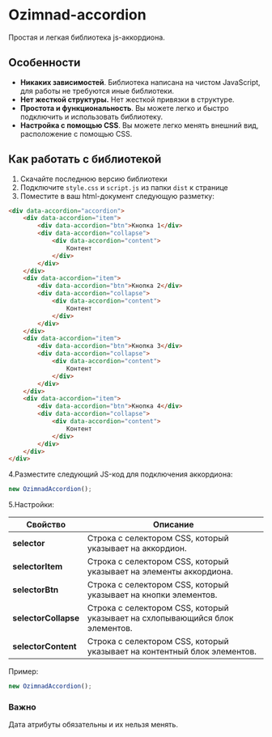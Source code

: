 # Ozimnad-accordion
Простая и легкая библиотека js-аккордиона.

## Особенности
+ __Никаких зависимостей__.  Библиотека написана на чистом JavaScript, для работы не требуются иные библиотеки.
+ __Нет жесткой структуры.__ Нет жесткой привязки в структуре.
+ __Простота и функциональность__. Вы можете легко и быстро подключить и использовать библиотеку.
+ __Настройка с помощью CSS__. Вы можете легко менять внешний вид, расположение с помощью CSS.

## Как работать с библиотекой

1. Скачайте последнюю версию библиотеки
2. Подключите `style.css` и `script.js` из папки `dist` к странице
3. Поместите в ваш html-документ следующую разметку:
````html
<div data-accordion="accordion">
    <div data-accordion="item">
        <div data-accordion="btn">Кнопка 1</div>
        <div data-accordion="collapse">
            <div data-accordion="content">
                Контент
            </div>
        </div>
    </div>
    <div data-accordion="item">
        <div data-accordion="btn">Кнопка 2</div>
        <div data-accordion="collapse">
            <div data-accordion="content">
                Контент
            </div>
        </div>
    </div>
    <div data-accordion="item">
        <div data-accordion="btn">Кнопка 3</div>
        <div data-accordion="collapse">
            <div data-accordion="content">
                Контент
            </div>
        </div>
    </div>
    <div data-accordion="item">
        <div data-accordion="btn">Кнопка 4</div>
        <div data-accordion="collapse">
            <div data-accordion="content">
                Контент
            </div>
        </div>
    </div>
</div>
````
4.Разместите следующий JS-код для подключения аккордиона:
````javascript
new OzimnadAccordion();
````
5.Настройки:

| Свойство  | Описание                                                                     |
|-----------|------------------------------------------------------------------------------|
| __selector__ | Строка с селектором CSS, который указывает на аккордион.                     |
| __selectorItem__ | Строка с селектором CSS, который указывает на элементы аккордиона.           |
| __selectorBtn__ | Строка с селектором CSS, который указывает на кнопки элементов.              |
| __selectorCollapse__ | Строка с селектором CSS, который указывает на схлопывающийся блок элементов. |
| __selectorContent__ | Строка с селектором CSS, который указывает на контентный блок элементов.     |

Пример:
````javascript
new OzimnadAccordion();
````
### Важно
Дата атрибуты обязательны и их нельзя менять.